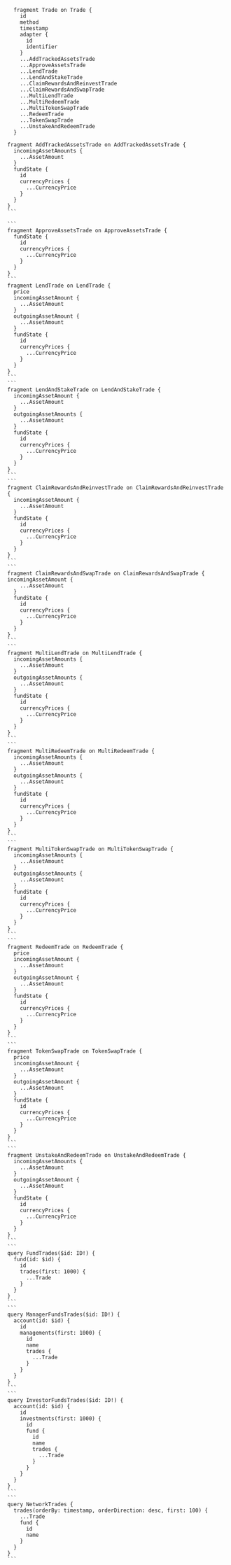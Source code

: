 ```
  fragment Trade on Trade {
    id
    method
    timestamp
    adapter {
      id
      identifier
    }
    ...AddTrackedAssetsTrade
    ...ApproveAssetsTrade
    ...LendTrade
    ...LendAndStakeTrade
    ...ClaimRewardsAndReinvestTrade
    ...ClaimRewardsAndSwapTrade
    ...MultiLendTrade
    ...MultiRedeemTrade
    ...MultiTokenSwapTrade
    ...RedeemTrade
    ...TokenSwapTrade
    ...UnstakeAndRedeemTrade
  }
  ```
  ````
  fragment AddTrackedAssetsTrade on AddTrackedAssetsTrade {
    incomingAssetAmounts {
      ...AssetAmount
    }
    fundState {
      id
      currencyPrices {
        ...CurrencyPrice
      }
    }
  }
```

```
  fragment ApproveAssetsTrade on ApproveAssetsTrade {
    fundState {
      id
      currencyPrices {
        ...CurrencyPrice
      }
    }
  }
```
  fragment LendTrade on LendTrade {
    price
    incomingAssetAmount {
      ...AssetAmount
    }
    outgoingAssetAmount {
      ...AssetAmount
    }
    fundState {
      id
      currencyPrices {
        ...CurrencyPrice
      }
    }
  }
```
```
fragment LendAndStakeTrade on LendAndStakeTrade {
    incomingAssetAmount {
      ...AssetAmount
    }
    outgoingAssetAmounts {
      ...AssetAmount
    }
    fundState {
      id
      currencyPrices {
        ...CurrencyPrice
      }
    }
  }
```
```
fragment ClaimRewardsAndReinvestTrade on ClaimRewardsAndReinvestTrade {
    incomingAssetAmount {
      ...AssetAmount
    }
    fundState {
      id
      currencyPrices {
        ...CurrencyPrice
      }
    }
  }
```
```
fragment ClaimRewardsAndSwapTrade on ClaimRewardsAndSwapTrade {
  incomingAssetAmount {
      ...AssetAmount
    }
    fundState {
      id
      currencyPrices {
        ...CurrencyPrice
      }
    }
  }
```
```
fragment MultiLendTrade on MultiLendTrade {
    incomingAssetAmounts {
      ...AssetAmount
    }
    outgoingAssetAmounts {
      ...AssetAmount
    }
    fundState {
      id
      currencyPrices {
        ...CurrencyPrice
      }
    }
  }
```
```
fragment MultiRedeemTrade on MultiRedeemTrade {
    incomingAssetAmounts {
      ...AssetAmount
    }
    outgoingAssetAmounts {
      ...AssetAmount
    }
    fundState {
      id
      currencyPrices {
        ...CurrencyPrice
      }
    }
  }
```
```
fragment MultiTokenSwapTrade on MultiTokenSwapTrade {
    incomingAssetAmounts {
      ...AssetAmount
    }
    outgoingAssetAmounts {
      ...AssetAmount
    }
    fundState {
      id
      currencyPrices {
        ...CurrencyPrice
      }
    }
  }
```
```
fragment RedeemTrade on RedeemTrade {
    price
    incomingAssetAmount {
      ...AssetAmount
    }
    outgoingAssetAmount {
      ...AssetAmount
    }
    fundState {
      id
      currencyPrices {
        ...CurrencyPrice
      }
    }
  }
```
```
fragment TokenSwapTrade on TokenSwapTrade {
    price
    incomingAssetAmount {
      ...AssetAmount
    }
    outgoingAssetAmount {
      ...AssetAmount
    }
    fundState {
      id
      currencyPrices {
        ...CurrencyPrice
      }
    }
  }
```
```
fragment UnstakeAndRedeemTrade on UnstakeAndRedeemTrade {
    incomingAssetAmounts {
      ...AssetAmount
    }
    outgoingAssetAmount {
      ...AssetAmount
    }
    fundState {
      id
      currencyPrices {
        ...CurrencyPrice
      }
    }
  }
```
```
query FundTrades($id: ID!) {
    fund(id: $id) {
      id
      trades(first: 1000) {
        ...Trade
      }
    }
  }
```
```
query ManagerFundsTrades($id: ID!) {
    account(id: $id) {
      id
      managements(first: 1000) {
        id
        name
        trades {
          ...Trade
        }
      }
    }
  }
```
```
query InvestorFundsTrades($id: ID!) {
    account(id: $id) {
      id
      investments(first: 1000) {
        id
        fund {
          id
          name
          trades {
            ...Trade
          }
        }
      }
    }
  }
```
```
query NetworkTrades {
    trades(orderBy: timestamp, orderDirection: desc, first: 100) {
      ...Trade
      fund {
        id
        name
      }
    }
  }
```